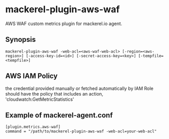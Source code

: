 mackerel-plugin-aws-waf
=======================

AWS WAF custom metrics plugin for mackerel.io agent.

## Synopsis

```shell
mackerel-plugin-aws-waf -web-acl=<aws-waf-web-acl> [-region=<aws-region>] [-access-key-id=<id>] [-secret-access-key=<key>] [-tempfile=<tempfile>]
```

## AWS IAM Policy
the credential provided manually or fetched automatically by IAM Role should have the policy that includes an action, 'cloudwatch:GetMetricStatistics'

## Example of mackerel-agent.conf

```
[plugin.metrics.aws-waf]
command = "/path/to/mackerel-plugin-aws-waf -web-acl=your-web-acl"
```
